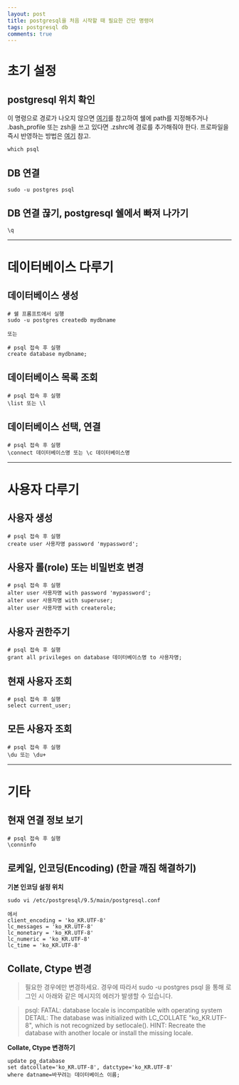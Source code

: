 ```yaml
---
layout: post
title: postgresql을 처음 시작할 때 필요한 간단 명령어
tags: postgresql db
comments: true
---
```

       
# 초기 설정
## postgresql 위치 확인
이 명령으로 경로가 나오지 않으면 [여기](http://postgresapp.com/documentation/cli-tools.html)를 참고하여 쉘에 path를 지정해주거나 .bash_profile 또는 zsh을 쓰고 있다면 .zshrc에 경로를 추가해줘야 한다. 프로파일을 즉시 반영하는 방법은 [여기](https://jwkcp.github.io/2018/05/24/zsh-profile/) 참고.  
~~~
which psql
~~~
  
## DB 연결
~~~
sudo -u postgres psql
~~~

## DB 연결 끊기, postgresql 쉘에서 빠져 나가기
~~~
\q
~~~
  
---
  
# 데이터베이스 다루기
## 데이터베이스 생성
~~~
# 쉘 프롬프트에서 실행
sudo -u postgres createdb mydbname

또는

# psql 접속 후 실행
create database mydbname;
~~~

## 데이터베이스 목록 조회
~~~
# psql 접속 후 실행
\list 또는 \l
~~~
  
## 데이터베이스 선택, 연결
~~~
# psql 접속 후 실행
\connect 데이터베이스명 또는 \c 데이터베이스명
~~~
  
---
  
# 사용자 다루기
## 사용자 생성
~~~
# psql 접속 후 실행
create user 사용자명 password 'mypassword';
~~~

## 사용자 롤(role) 또는 비밀번호 변경
~~~
# psql 접속 후 실행
alter user 사용자명 with password 'mypassword';
alter user 사용자명 with superuser;
alter user 사용자명 with createrole;
~~~
    
## 사용자 권한주기
~~~
# psql 접속 후 실행
grant all privileges on database 데이터베이스명 to 사용자명;
~~~
  
## 현재 사용자 조회
~~~
# psql 접속 후 실행
select current_user;
~~~
  
## 모든 사용자 조회
~~~
# psql 접속 후 실행
\du 또는 \du+
~~~
    
---
  
# 기타
## 현재 연결 정보 보기
~~~
# psql 접속 후 실행
\conninfo
~~~
  
## 로케일, 인코딩(Encoding) (한글 깨짐 해결하기)
**기본 인코딩 설정 위치**
~~~
sudo vi /etc/postgresql/9.5/main/postgresql.conf

에서 
client_encoding = 'ko_KR.UTF-8'
lc_messages = 'ko_KR.UTF-8'
lc_monetary = 'ko_KR.UTF-8'
lc_numeric = 'ko_KR.UTF-8'
lc_time = 'ko_KR.UTF-8'
~~~
  
## Collate, Ctype 변경
> 필요한 경우에만 변경하세요. 경우에 따라서 sudo -u postgres psql 을 통해 로그인 시 아래와 같은 메시지의 에러가 발생할 수 있습니다.
  
> psql: FATAL:  database locale is incompatible with operating system
DETAIL:  The database was initialized with LC_COLLATE "ko_KR.UTF-8",  which is not recognized by setlocale().
HINT:  Recreate the database with another locale or install the missing locale.

**Collate, Ctype 변경하기**
~~~
update pg_database
set datcollate='ko_KR.UTF-8', datctype='ko_KR.UTF-8'
where datname=바꾸려는 데이터베이스 이름;
~~~
